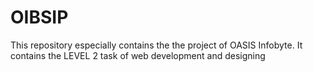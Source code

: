 # OIBSIP
This repository especially contains the the project of OASIS Infobyte. It contains the LEVEL 2 task of web development and designing 
